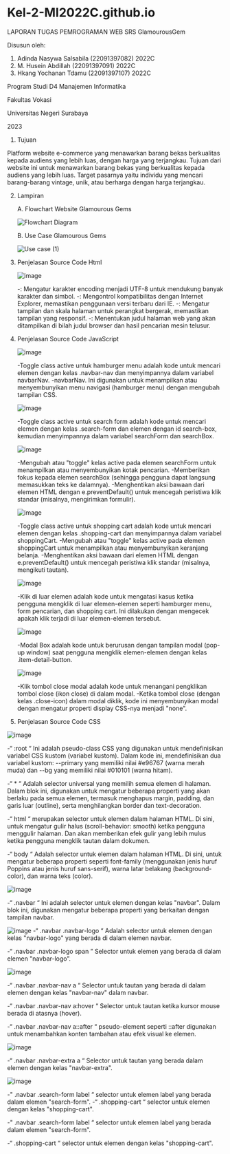 # Kel-2-MI2022C.github.io
LAPORAN TUGAS PEMROGRAMAN WEB SRS GlamourousGem

Disusun oleh:
1. Adinda Nasywa Salsabila (22091397082)   2022C
2. M. Husein Abdillah      (22091397091)   2022C
3. Hkang Yochanan Tdamu    (22091397107)   2022C

Program Studi D4 Manajemen Informatika

Fakultas Vokasi

Universitas Negeri Surabaya

2023

1. Tujuan

Platform website e-commerce yang menawarkan barang bekas berkualitas kepada audiens yang lebih luas, dengan
harga yang terjangkau. Tujuan dari website ini untuk menawarkan barang bekas yang berkualitas kepada audiens 
yang lebih luas. Target pasarnya yaitu individu yang mencari barang-barang vintage, unik, atau berharga dengan 
harga terjangkau.

2. Lampiran

   A. Flowchart Website Glamourous Gems

   ![Flowchart Diagram](https://github.com/abdillahusein/Kel-Pemweb2-MI2022C.github.io/assets/124490604/83c1631c-5dfd-4ea2-9057-f348ac19f19e)


   B. Use Case Glamourous Gems

   ![Use case (1)](https://github.com/abdillahusein/Kel-Pemweb2-MI2022C.github.io/assets/124490604/50589000-ab40-464e-be29-12460ad434be)

3. Penjelasan Source Code Html

   ![image](https://github.com/abdillahusein/Kel-Pemweb2-MI2022C.github.io/assets/124490604/c0bb84dd-ab3a-4ad4-8c74-5bdb358c0616)

   -<meta charset="UTF-8">: Mengatur karakter encoding menjadi UTF-8 untuk mendukung banyak karakter dan simbol.
   -<meta http-equiv="X-UA-Compatible" content="IE=edge">: Mengontrol kompatibilitas dengan Internet Explorer, memastikan penggunaan versi terbaru dari IE.
   -<meta name="viewport" content="width=device-width, initial-scale=1.0">: Mengatur tampilan dan skala halaman untuk perangkat bergerak, memastikan tampilan yang responsif.
   -<title>GlamourousGems</title>: Menentukan judul halaman web yang akan ditampilkan di bilah judul browser dan hasil pencarian mesin telusur.
   
5. Penjelasan Source Code JavaScript
   
   ![image](https://github.com/abdillahusein/Kel-Pemweb2-MI2022C.github.io/assets/124490604/2db87563-a219-4a9a-a4a4-9f9462b60e63)

   -Toggle class active untuk hamburger menu adalah kode untuk mencari elemen dengan kelas .navbar-nav dan menyimpannya dalam variabel navbarNav.
   -navbarNav. Ini digunakan untuk menampilkan atau menyembunyikan menu navigasi (hamburger menu) dengan mengubah tampilan CSS.

   ![image](https://github.com/abdillahusein/Kel-Pemweb2-MI2022C.github.io/assets/124490604/aa064de6-d34a-4d12-8ba3-cdd482e1429e)

   -Toggle class active untuk search form adalah kode untuk mencari elemen dengan kelas .search-form dan elemen dengan id search-box, kemudian menyimpannya dalam variabel searchForm dan searchBox.

   ![image](https://github.com/abdillahusein/Kel-Pemweb2-MI2022C.github.io/assets/124490604/d989fb81-458b-491e-b03e-910f7806037f)

   -Mengubah atau "toggle" kelas active pada elemen searchForm untuk menampilkan atau menyembunyikan kotak pencarian.
   -Memberikan fokus kepada elemen searchBox (sehingga pengguna dapat langsung memasukkan teks ke dalamnya).
   -Menghentikan aksi bawaan dari elemen HTML dengan e.preventDefault() untuk mencegah peristiwa klik standar (misalnya, mengirimkan formulir).

   ![image](https://github.com/abdillahusein/Kel-Pemweb2-MI2022C.github.io/assets/124490604/8ff47fa9-d591-4593-b5a4-65d2389877f5)

   -Toggle class active untuk shopping cart adalah kode untuk mencari elemen dengan kelas .shopping-cart dan menyimpannya dalam variabel shoppingCart.
   -Mengubah atau "toggle" kelas active pada elemen shoppingCart untuk menampilkan atau menyembunyikan keranjang belanja.
   -Menghentikan aksi bawaan dari elemen HTML dengan e.preventDefault() untuk mencegah peristiwa klik standar (misalnya, mengikuti tautan).

   ![image](https://github.com/abdillahusein/Kel-Pemweb2-MI2022C.github.io/assets/124490604/9b7f6027-e96f-4c78-97b1-7f80fb639a31)

   -Klik di luar elemen adalah kode untuk mengatasi kasus ketika pengguna mengklik di luar elemen-elemen seperti hamburger menu, form pencarian, dan shopping cart. Ini dilakukan dengan mengecek apakah klik terjadi di luar elemen-elemen tersebut.

   ![image](https://github.com/abdillahusein/Kel-Pemweb2-MI2022C.github.io/assets/124490604/d5b3a7aa-3478-4ae8-8325-b72f3d4d981e)

   -Modal Box adalah kode untuk berurusan dengan tampilan modal (pop-up window) saat pengguna mengklik elemen-elemen dengan kelas .item-detail-button.

   ![image](https://github.com/abdillahusein/Kel-Pemweb2-MI2022C.github.io/assets/124490604/2cfcbcc0-d5ea-402c-92d0-e437e861ba92)

   -Klik tombol close modal adalah kode untuk menangani pengklikan tombol close (ikon close) di dalam modal.
   -Ketika tombol close (dengan kelas .close-icon) dalam modal diklik, kode ini menyembunyikan modal dengan mengatur properti display CSS-nya menjadi "none".

6. Penjelasan Source Code CSS 

![image](https://github.com/abdillahusein/Kel-Pemweb2-MI2022C.github.io/assets/124483393/eeba4cf1-b2c7-4b24-9499-ad4aee4bfc1d)

-“ :root “ Ini adalah pseudo-class CSS yang digunakan untuk mendefinisikan variabel CSS kustom (variabel kustom). Dalam kode ini, mendefinisikan dua variabel kustom: --primary yang memiliki nilai #e96767 (warna merah muda) dan --bg yang memiliki nilai #010101 (warna hitam).

-“ * “ Adalah selector universal yang memilih semua elemen di halaman. Dalam blok ini, digunakan untuk mengatur beberapa properti yang akan berlaku pada semua elemen, termasuk menghapus margin, padding, dan garis luar (outline), serta menghilangkan border dan text-decoration.

-“ html “ merupakan selector untuk elemen <html> dalam halaman HTML. Di sini, untuk mengatur  gulir halus (scroll-behavior: smooth) ketika pengguna menggulir halaman. Dan akan memberikan efek gulir yang lebih mulus ketika pengguna mengklik tautan dalam dokumen.

-“ body “ Adalah  selector untuk elemen <body> dalam halaman HTML. Di sini, untuk mengatur beberapa properti seperti font-family (menggunakan jenis huruf Poppins atau jenis huruf sans-serif), warna latar belakang (background-color), dan warna teks (color).

![image](https://github.com/abdillahusein/Kel-Pemweb2-MI2022C.github.io/assets/124483393/e627eb90-5a72-4d0c-9770-63d656a12c7f)

-“ .navbar “ Ini adalah selector untuk elemen dengan kelas "navbar". Dalam blok ini, digunakan mengatur beberapa properti yang berkaitan dengan tampilan navbar.

  ![image](https://github.com/abdillahusein/Kel-Pemweb2-MI2022C.github.io/assets/124483393/66bd72c2-b196-4a29-881e-013983a30552)
-“ .navbar .navbar-logo “ Adalah selector untuk elemen dengan kelas "navbar-logo" yang berada di dalam elemen navbar.
  
-“ .navbar .navbar-logo span ” Selector untuk elemen <span> yang berada di dalam elemen "navbar-logo”.

![image](https://github.com/abdillahusein/Kel-Pemweb2-MI2022C.github.io/assets/124483393/ef10b247-dacc-478f-8ce8-74ee4cf619a9)

-“ .navbar .navbar-nav a “ Selector untuk tautan yang berada di dalam elemen dengan kelas "navbar-nav" dalam navbar.
  
-“ .navbar .navbar-nav a:hover “ Selector untuk tautan ketika kursor mouse berada di atasnya (hover).

-“ .navbar .navbar-nav a::after “ pseudo-element seperti ::after digunakan untuk menambahkan konten tambahan atau efek visual ke elemen.

![image](https://github.com/abdillahusein/Kel-Pemweb2-MI2022C.github.io/assets/124483393/666a0b91-8f48-4c37-b4f1-fa7594398ebb)

-“ .navbar .navbar-extra a “ Selector untuk tautan yang berada dalam elemen dengan kelas "navbar-extra".

![image](https://github.com/abdillahusein/Kel-Pemweb2-MI2022C.github.io/assets/124483393/7c5b8497-74e4-457a-9e52-45fd9fa98150)

-" .navbar .search-form label “ selector untuk elemen label yang berada dalam elemen "search-form".
-“ .shopping-cart “ selector untuk elemen dengan kelas "shopping-cart".

-" .navbar .search-form label “ selector untuk elemen label yang berada dalam elemen "search-form".
  
-“ .shopping-cart “ selector untuk elemen dengan kelas "shopping-cart".
















   
